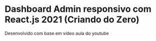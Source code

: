 # Dashboard Admin responsivo com React.js 2021 (Criando do Zero)

Desenvolvido com base em vídeo aula do youtube
